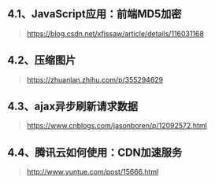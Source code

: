 ## 4.1、JavaScript应用：前端MD5加密

> https://blog.csdn.net/xfjssaw/article/details/116031168



## 4.2、压缩图片

> https://zhuanlan.zhihu.com/p/355294629



## 4.3、ajax异步刷新请求数据

> https://www.cnblogs.com/jasonboren/p/12092572.html



## 4.4、腾讯云如何使用：CDN加速服务

> http://www.yuntue.com/post/15666.html